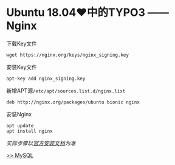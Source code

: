 # Ubuntu 18.04♥中的TYPO3 —— Nginx

下载Key文件

    wget https://nginx.org/keys/nginx_signing.key

安装Key文件

    apt-key add nginx_signing.key

新增APT源`/etc/apt/sources.list.d/nginx.list`

    deb http://nginx.org/packages/ubuntu bionic nginx

安装Nginx

    apt update
    apt install nginx

*实际步骤以[官方安装文档](http://nginx.org/en/linux_packages.html#Ubuntu)为准*

[>> MySQL](MySQL.md)